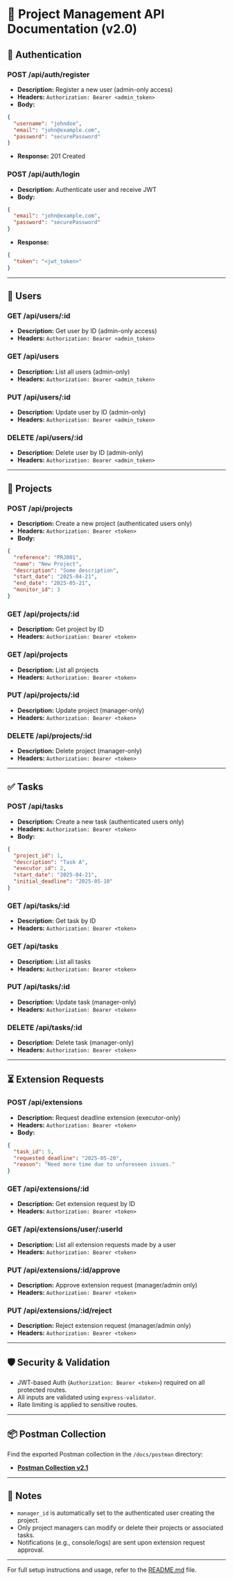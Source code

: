 # 📘 Project Management API Documentation (v2.0)

## 🔐 Authentication

### POST /api/auth/register

- **Description:** Register a new user (admin-only access)
- **Headers:** `Authorization: Bearer <admin_token>`
- **Body:**

```json
{
  "username": "johndoe",
  "email": "john@example.com",
  "password": "securePassword"
}
```

- **Response:** 201 Created

### POST /api/auth/login

- **Description:** Authenticate user and receive JWT
- **Body:**

```json
{
  "email": "john@example.com",
  "password": "securePassword"
}
```

- **Response:**

```json
{
  "token": "<jwt_token>"
}
```

---

## 👤 Users

### GET /api/users/:id

- **Description:** Get user by ID (admin-only access)
- **Headers:** `Authorization: Bearer <admin_token>`

### GET /api/users

- **Description:** List all users (admin-only)
- **Headers:** `Authorization: Bearer <admin_token>`

### PUT /api/users/:id

- **Description:** Update user by ID (admin-only)
- **Headers:** `Authorization: Bearer <admin_token>`

### DELETE /api/users/:id

- **Description:** Delete user by ID (admin-only)
- **Headers:** `Authorization: Bearer <admin_token>`

---

## 📁 Projects

### POST /api/projects

- **Description:** Create a new project (authenticated users only)
- **Headers:** `Authorization: Bearer <token>`
- **Body:**

```json
{
  "reference": "PRJ001",
  "name": "New Project",
  "description": "Some description",
  "start_date": "2025-04-21",
  "end_date": "2025-05-21",
  "monitor_id": 3
}
```

### GET /api/projects/:id

- **Description:** Get project by ID
- **Headers:** `Authorization: Bearer <token>`

### GET /api/projects

- **Description:** List all projects
- **Headers:** `Authorization: Bearer <token>`

### PUT /api/projects/:id

- **Description:** Update project (manager-only)
- **Headers:** `Authorization: Bearer <token>`

### DELETE /api/projects/:id

- **Description:** Delete project (manager-only)
- **Headers:** `Authorization: Bearer <token>`

---

## ✅ Tasks

### POST /api/tasks

- **Description:** Create a new task (authenticated users only)
- **Headers:** `Authorization: Bearer <token>`
- **Body:**

```json
{
  "project_id": 1,
  "description": "Task A",
  "executor_id": 2,
  "start_date": "2025-04-21",
  "initial_deadline": "2025-05-10"
}
```

### GET /api/tasks/:id

- **Description:** Get task by ID
- **Headers:** `Authorization: Bearer <token>`

### GET /api/tasks

- **Description:** List all tasks
- **Headers:** `Authorization: Bearer <token>`

### PUT /api/tasks/:id

- **Description:** Update task (manager-only)
- **Headers:** `Authorization: Bearer <token>`

### DELETE /api/tasks/:id

- **Description:** Delete task (manager-only)
- **Headers:** `Authorization: Bearer <token>`

---

## ⏳ Extension Requests

### POST /api/extensions

- **Description:** Request deadline extension (executor-only)
- **Headers:** `Authorization: Bearer <token>`
- **Body:**

```json
{
  "task_id": 5,
  "requested_deadline": "2025-05-20",
  "reason": "Need more time due to unforeseen issues."
}
```

### GET /api/extensions/:id

- **Description:** Get extension request by ID
- **Headers:** `Authorization: Bearer <token>`

### GET /api/extensions/user/:userId

- **Description:** List all extension requests made by a user
- **Headers:** `Authorization: Bearer <token>`

### PUT /api/extensions/:id/approve

- **Description:** Approve extension request (manager/admin only)
- **Headers:** `Authorization: Bearer <token>`

### PUT /api/extensions/:id/reject

- **Description:** Reject extension request (manager/admin only)
- **Headers:** `Authorization: Bearer <token>`

---

## 🛡️ Security & Validation

- JWT-based Auth (`Authorization: Bearer <token>`) required on all protected routes.
- All inputs are validated using `express-validator`.
- Rate limiting is applied to sensitive routes.

---

## 📦 Postman Collection

Find the exported Postman collection in the `/docs/postman` directory:

- **[Postman Collection v2.1](./postman/collection-v2.json)**

---

## 📌 Notes

- `manager_id` is automatically set to the authenticated user creating the project.
- Only project managers can modify or delete their projects or associated tasks.
- Notifications (e.g., console/logs) are sent upon extension request approval.

---

For full setup instructions and usage, refer to the [README.md](../README.md) file.
